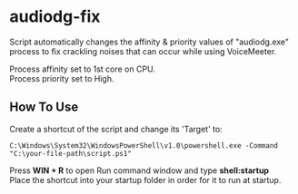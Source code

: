 # audiodg-fix

Script automatically changes the affinity & priority values of "audiodg.exe" process to fix crackling noises that can occur while using VoiceMeeter.

Process affinity set to 1st core on CPU.  
Process priority set to High.  

## How To Use

Create a shortcut of the script and change its 'Target' to:  
```
C:\Windows\System32\WindowsPowerShell\v1.0\powershell.exe -Command "C:\your-file-path\script.ps1"
```
Press **WIN + R** to open Run command window and type **shell:startup**  
Place the shortcut into your startup folder in order for it to run at startup.
